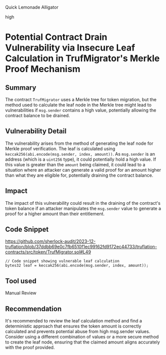 Quick Lemonade Alligator

high

# Potential Contract Drain Vulnerability via Insecure Leaf Calculation in TrufMigrator's Merkle Proof Mechanism

## Summary
The contract `TrufMigrator` uses a Merkle tree for token migration, but the method used to calculate the leaf node in the Merkle tree might lead to vulnerabilities if `msg.sender` contains a high value, potentially allowing the contract balance to be drained.

## Vulnerability Detail
The vulnerability arises from the method of generating the leaf node for Merkle proof verification. The leaf is calculated using `keccak256(abi.encode(msg.sender, index, amount))`. As `msg.sender` is an address (which is a `uint256` type), it could potentially hold a high value. If this value is greater than the `amount` being claimed, it could lead to a situation where an attacker can generate a valid proof for an amount higher than what they are eligible for, potentially draining the contract balance.

## Impact
The impact of this vulnerability could result in the draining of the contract's token balance if an attacker manipulates the `msg.sender` value to generate a proof for a higher amount than their entitlement.

## Code Snippet
https://github.com/sherlock-audit/2023-12-truflation/blob/37ddbb69e0c7fb6510f1ec99162fd9172ec44733/truflation-contracts/src/token/TrufMigrator.sol#L49
```solidity
// Code snippet showing vulnerable leaf calculation
bytes32 leaf = keccak256(abi.encode(msg.sender, index, amount));
```

## Tool used

Manual Review

## Recommendation
It's recommended to review the leaf calculation method and find a deterministic approach that ensures the token amount is correctly calculated and prevents potential abuse from high msg.sender values. Consider using a different combination of values or a more secure method to create the leaf node, ensuring that the claimed amount aligns accurately with the proof provided.